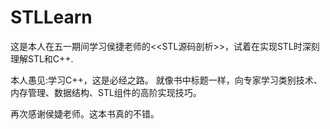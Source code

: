 # STLLearn


这是本人在五一期间学习侯捷老师的<<STL源码剖析>>，试着在实现STL时深刻理解STL和C++.


本人愚见:学习C++，这是必经之路。
就像书中标题一样，向专家学习类别技术、内存管理、数据结构、STL组件的高阶实现技巧。

再次感谢侯婕老师。这本书真的不错。
